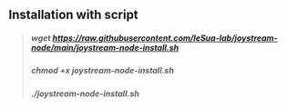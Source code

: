 ## Installation with script
>##### wget https://raw.githubusercontent.com/IeSua-lab/joystream-node/main/joystream-node-install.sh  
>##### chmod +x joystream-node-install.sh  
>##### ./joystream-node-install.sh 
